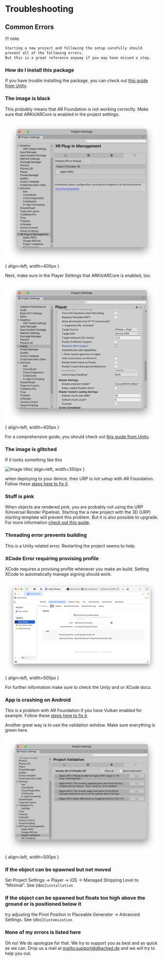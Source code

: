 # Troubleshooting

## Common Errors


!!! note

    Starting a new project and following the setup carefully should prevent all of the following errors.
    But this is a great reference anyway if you may have missed a step.

### How do I install this package

If you have trouble installing the package, you can check out [this guide from Unity](https://docs.unity3d.com/Manual/upm-ui-import.html).

### The image is black

This probably means that AR Foundation is not working correctly. Make sure that ARKit/ARCore is enabled in the project settings.

![Image title](images/ARPlugin.png){ align=left, width=400px }

Next, make sure in the Player Settings that ARKit/ARCore is enabled, too.

![Image title](images/ARKitEnabled.png){ align=left, width=400px }

For a comprehensive guide, you should check out [this guide from Unity](https://docs.unity3d.com/Packages/com.unity.xr.arfoundation@5.0/manual/project-setup/install-arfoundation.html).

### The image is glitched

If it looks something like this

![Image title](images/Glitch.jpeg){ align=left, width=350px }

when deploying to your device, then URP is not setup with AR Foundation.
Follow these [steps here to fix it](https://docs.unity3d.com/Packages/com.unity.xr.arfoundation@5.0/manual/project-setup/universal-render-pipeline.html).

### Stuff is pink

When objects are rendered pink, you are probably not using the URP (Universal Render Pipeline). Starting the a new project with the 3D (URP) starting template will prevent this problem. But it is also possible to upgrade.
For more information [check out this guide](https://docs.unity3d.com/Packages/com.unity.render-pipelines.universal@15.0/manual/InstallURPIntoAProject.html).

### Threading error prevents building

This is a Unity related error. Restarting the project seems to help.

### XCode Error requiring provising profile

XCode requires a provising profile whenever you make an build. Setting XCode to automatically manage signing should work.

![Image title](images/XCodeSigning.png){ align=left, width=500px }

For further information make sure to check the Unity and or XCode docs.

### App is crashing on Android

This is a problem with AR Foundation if you have Vulkan enabled for example.
Follow these [steps here to fix it](https://docs.unity3d.com/Packages/com.unity.xr.arcore@5.0/manual/project-configuration-arcore.html).

Another great way is to use the validation window. Make sure everything is green here.

![Image title](images/Validation.png){ align=left, width=500px }

### If the object can be spawned but not moved

Set Project Settings -> Player -> iOS -> Managed Stripping Level to "Minimal". See {doc}`installation`

### If the object can be spawned but floats too high above the ground or is positioned below it

try adjusting the Pivot Position in Placeable Generator -> Advanced Settings.
See {doc}`Customization`

### None of my errors is listed here

Oh no! We do apologize for that. We try to support you as best and as quick as we can. Drop us a mail at <mailto:support@ditached.de> and we will try to help you out.
